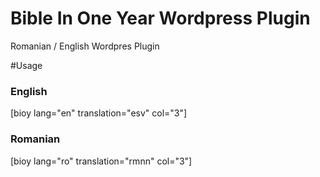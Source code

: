 # Bible In One Year Wordpress Plugin
Romanian / English Wordpres Plugin

#Usage

### English
[bioy lang="en" translation="esv" col="3"]

### Romanian
[bioy lang="ro" translation="rmnn" col="3"]
